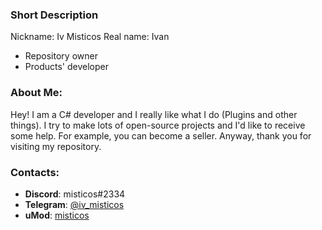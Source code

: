 ### Short Description
Nickname: Iv Misticos
Real name: Ivan

* Repository owner
* Products' developer

### About Me:
Hey! I am a C# developer and I really like what I do (Plugins and other things). I try to make lots of open-source projects and I'd like to receive some help. For example, you can become a seller. Anyway, thank you for visiting my repository. 

### Contacts:
* **Discord**: misticos#2334
* **Telegram**: [@iv_misticos](https://t.me/iv_misticos)
* **uMod**: [misticos](https://umod.org/user/misticos)